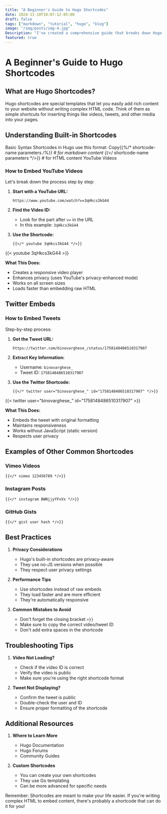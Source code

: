 ```yaml
---
title: "A Beginner's Guide to Hugo Shortcodes"
date: 2024-11-10T10:07:12-05:00
draft: false
tags: ["markdown", "tutorial", "hugo", "blog"]
image: "/img/posts/img-4.jpg"
Description: "I've created a comprehensive guide that breaks down Hugo shortcodes in a beginner-friendly way. Would you like me to explain any particular section in more detail? I can also show you:"
featured: true
---
```



# A Beginner's Guide to Hugo Shortcodes

## What are Hugo Shortcodes?
Hugo shortcodes are special templates that let you easily add rich content to your website without writing complex HTML code. Think of them as simple shortcuts for inserting things like videos, tweets, and other media into your pages.

## Understanding Built-in Shortcodes

Basic Syntax
Shortcodes in Hugo use this format:
Copy{{%/* shortcode-name parameters */%}}  # for markdown content
{{</* shortcode-name parameters */>}}  # for HTML content
YouTube Videos

### How to Embed YouTube Videos
Let's break down the process step by step:

1. **Start with a YouTube URL:**
   ```
   https://www.youtube.com/watch?v=3qHkcs3kG44
   ```

2. **Find the Video ID:**
   - Look for the part after `v=` in the URL
   - In this example: `3qHkcs3kG44`

3. **Use the Shortcode:**
   ```
   {{</* youtube 3qHkcs3kG44 */>}}
   ```
{{< youtube 3qHkcs3kG44 >}}

**What This Does:**
- Creates a responsive video player
- Enhances privacy (uses YouTube's privacy-enhanced mode)
- Works on all screen sizes
- Loads faster than embedding raw HTML

## Twitter Embeds

### How to Embed Tweets
Step-by-step process:

1. **Get the Tweet URL:**
   ```
   https://twitter.com/binovarghese_/status/1758148486510317907
   ```

2. **Extract Key Information:**
   - Username: `binovarghese_`
   - Tweet ID: `1758148486510317907`

3. **Use the Twitter Shortcode:**
   ```
   {{</* twitter user="binovarghese_" id="1758148486510317907" */>}}
   ```

{{< twitter user="binovarghese_" id="1758148486510317907" >}}

**What This Does:**
- Embeds the tweet with original formatting
- Maintains responsiveness
- Works without JavaScript (static version)
- Respects user privacy

## Examples of Other Common Shortcodes

### Vimeo Videos
```
{{</* vimeo 123456789 */>}}
```

### Instagram Posts
```
{{</* instagram BWNjjyYFxVx */>}}
```

### GitHub Gists
```
{{</* gist user hash */>}}
```

## Best Practices

1. **Privacy Considerations**
   - Hugo's built-in shortcodes are privacy-aware
   - They use no-JS versions when possible
   - They respect user privacy settings

2. **Performance Tips**
   - Use shortcodes instead of raw embeds
   - They load faster and are more efficient
   - They're automatically responsive

3. **Common Mistakes to Avoid**
   - Don't forget the closing bracket `>}}`
   - Make sure to copy the correct video/tweet ID
   - Don't add extra spaces in the shortcode

## Troubleshooting Tips

1. **Video Not Loading?**
   - Check if the video ID is correct
   - Verify the video is public
   - Make sure you're using the right shortcode format

2. **Tweet Not Displaying?**
   - Confirm the tweet is public
   - Double-check the user and ID
   - Ensure proper formatting of the shortcode

## Additional Resources

1. **Where to Learn More**
   - Hugo Documentation
   - Hugo Forums
   - Community Guides

2. **Custom Shortcodes**
   - You can create your own shortcodes
   - They use Go templating
   - Can be more advanced for specific needs

Remember: Shortcodes are meant to make your life easier. If you're writing complex HTML to embed content, there's probably a shortcode that can do it for you!
